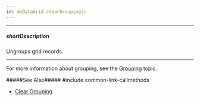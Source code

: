 ```yaml
---
id: dxDataGrid.clearGrouping()
---
```

---
##### shortDescription
Ungroups grid records.

---
For more information about grouping, see the [Grouping](/concepts/05%20UI%20Components/DataGrid/45%20Grouping '/Documentation/Guide/UI_Components/DataGrid/Grouping/') topic.

#####See Also#####
#include common-link-callmethods
- [Clear Grouping](/concepts/05%20UI%20Components/DataGrid/45%20Grouping/20%20API/30%20Clear%20Grouping.md '/Documentation/Guide/UI_Components/DataGrid/Grouping/#API/Clear_Grouping')